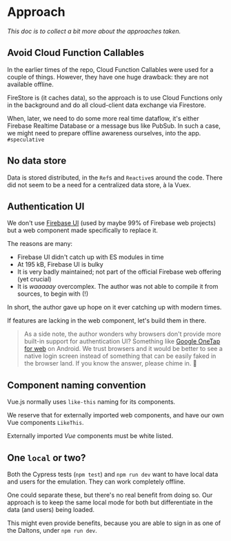 # Approach

*This doc is to collect a bit more about the approaches taken.*

## Avoid Cloud Function Callables

In the earlier times of the repo, Cloud Function Callables were used for a couple of things. However, they have one huge drawback: they are not available offline.

FireStore is (it caches data), so the approach is to use Cloud Functions only in the background and do all cloud-client data exchange via Firestore.

When, later, we need to do some more real time dataflow, it's either Firebase Realtime Database or a message bus like PubSub. In such a case, we might need to prepare offline awareness ourselves, into the app. `#speculative`

## No data store

Data is stored distributed, in the `Ref`s and `Reactive`s around the code. There did not seem to be a need for a centralized data store, à la Vuex.

## Authentication UI

We don't use [Firebase UI](https://github.com/firebase/firebaseui-web) (used by maybe 99% of Firebase web projects) but a web component made specifically to replace it.

The reasons are many:

- Firebase UI didn't catch up with ES modules in time
- At 195 kB, Firebase UI is bulky
- It is very badly maintained; not part of the official Firebase web offering (yet crucial)
- It is *waaaaay* overcomplex. The author was not able to compile it from sources, to begin with (!)

In short, the author gave up hope on it ever catching up with modern times.

If features are lacking in the web component, let's build them in there.

>As a side note, the author wonders why browsers don't provide more built-in  support for authentication UI? Something like [Google OneTap for web](https://developers.google.com/identity/one-tap/web/reference/js-reference) on Android. We trust browsers and it would be better to see a native login screen instead of something that can be easily faked in the browser land. If you know the answer, please chime in. 🔔


## Component naming convention

Vue.js normally uses `like-this` naming for its components.

We reserve that for externally imported web components, and have our own Vue components `LikeThis`.

Externally imported *Vue* components must be white listed.


## One `local` or two?

Both the Cypress tests (`npm test`) and `npm run dev` want to have local data and users for the emulation. They can work completely offline.

One could separate these, but there's no real benefit from doing so. Our approach is to keep the same local mode for both but differentiate in the data (and users) being loaded.

This might even provide benefits, because you are able to sign in as one of the Daltons, under `npm run dev`.
